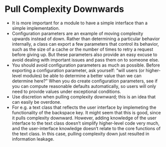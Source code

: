# Pull Complexity Downwards

* It is more important for a module to have a simple interface than a simple implementation.
* Configuration parameters are an example of moving complexity upwards instead of down. Rather than determining a particular behavior internally, a class can export a few parameters that control its behavior, such as the size of a cache or the number of times to retry a request before giving up. But these parameters also provide an easy excuse to avoid dealing with important issues and pass them on to someone else.
* You should avoid configuration parameters as much as possible. Before exporting a configuration parameter, ask yourself: “will users (or higher-level modules) be able to determine a better value than we can determine here?” When you do create configuration parameters, see if you can compute reasonable defaults automatically, so users will only need to provide values under exceptional conditions.
* Use discretion when pulling complexity downward; this is an idea that can easily be overdone.
* For e.g. a text class that reflects the user interface by implemeting the functionality of the backspace key. It might seem that this is good, since it pulls complexity downward. However, adding knowledge of the user interface to the text class doesn’t simplify higher-level code very much, and the user-interface knowledge doesn’t relate to the core functions of the text class. In this case, pulling complexity down just resulted in information leakage.
